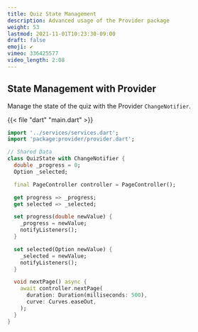 ```yaml
---
title: Quiz State Management
description: Advanced usage of the Provider package
weight: 53
lastmod: 2021-11-01T10:23:30-09:00
draft: false
emoji: ✔️
vimeo: 336425577
video_length: 2:08
---
```


## State Management with Provider

Manage the state of the quiz with the Provider `ChangeNotifier`. 

{{< file "dart" "main.dart" >}}
```dart
import '../services/services.dart';
import 'package:provider/provider.dart';

// Shared Data
class QuizState with ChangeNotifier {
  double _progress = 0;
  Option _selected;

  final PageController controller = PageController();

  get progress => _progress;
  get selected => _selected;

  set progress(double newValue) {
    _progress = newValue;
    notifyListeners();
  }

  set selected(Option newValue) {
    _selected = newValue;
    notifyListeners();
  }

  void nextPage() async {
    await controller.nextPage(
      duration: Duration(milliseconds: 500),
      curve: Curves.easeOut,
    );
  }
}
```